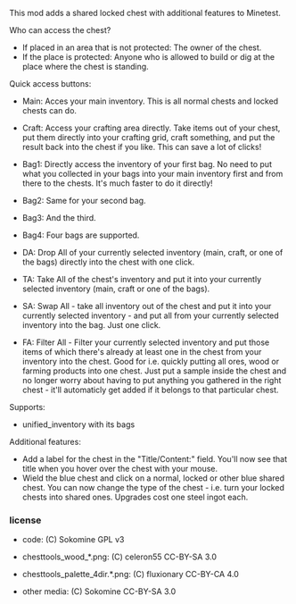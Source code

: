 
This mod adds a shared locked chest with additional features to Minetest.

Who can access the chest?

- If placed in an area that is not protected: The owner of the chest.
- If the place is protected: Anyone who is allowed to build or dig at the place where the chest is standing.

Quick access buttons:

- Main: Acces your main inventory. This is all normal chests and locked chests can do.
- Craft: Access your crafting area directly. Take items out of your chest, put them directly into your crafting grid, craft something, and put the result back into the chest if you like. This can save a lot of clicks!
- Bag1: Directly access the inventory of your first bag. No need to put what you collected in your bags into your main inventory first and from there to the chests. It's much faster to do it directly!
- Bag2: Same for your second bag.
- Bag3: And the third.
- Bag4: Four bags are supported.

- DA: Drop All of your currently selected inventory (main, craft, or one of the bags) directly into the chest with one click.
- TA: Take All of the chest's inventory and put it into your currently selected inventory (main, craft or one of the bags).
- SA: Swap All - take all inventory out of the chest and put it into your currently selected inventory - and put all from your currently selected inventory into the bag. Just one click.
- FA: Filter All - Filter your currently selected inventory and put those items of which there's already at least one in the chest from your inventory into the chest. Good for i.e. quickly putting all ores, wood or farming products into one chest. Just put a sample inside the chest and no longer worry about having to put anything you gathered in the right chest - it'll automaticly get added if it belongs to that particular chest. 

Supports:
- unified_inventory with its bags

Additional features:

- Add a label for the chest in the "Title/Content:" field. You'll now see that title when you hover over the chest with your mouse.
- Wield the blue chest and click on a normal, locked or other blue shared chest. You can now change the type of the chest - i.e. turn your locked chests into shared ones. Upgrades cost one steel ingot each.

### license

* code: (C) Sokomine GPL v3

* chesttools_wood_*.png: (C) celeron55 CC-BY-SA 3.0

* chesttools_palette_4dir.*.png: (C) fluxionary CC-BY-CA 4.0

* other media: (C) Sokomine CC-BY-SA 3.0
